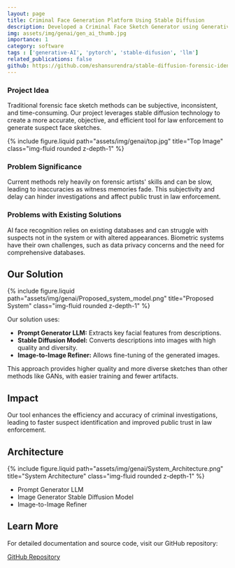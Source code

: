 ```yaml
---
layout: page
title: Criminal Face Generation Platform Using Stable Diffusion
description: Developed a Criminal Face Sketch Generator using Generative AI to generate accurate facial sketches and variations for streamlining investigations and forensics. Leveraged tools such as LLMs, PyTorch, Stable Diffusion models, Hugging Face Transformers, and ONNX.
img: assets/img/genai/gen_ai_thumb.jpg
importance: 1
category: software
tags : ['generative-AI', 'pytorch', 'stable-difusion', 'llm']
related_publications: false
github: https://github.com/eshansurendra/stable-diffusion-forensic-identification-working
---
```


### Project Idea

Traditional forensic face sketch methods can be subjective, inconsistent, and time-consuming. Our project leverages stable diffusion technology to create a more accurate, objective, and efficient tool for law enforcement to generate suspect face sketches.

<div class="row justify-content-sm-center">
    <div class="col-sm-6 mt-3 mt-md-0">
        {% include figure.liquid path="assets/img/genai/top.jpg" title="Top Image" class="img-fluid rounded z-depth-1" %}
    </div>
</div>


### Problem Significance

Current methods rely heavily on forensic artists' skills and can be slow, leading to inaccuracies as witness memories fade. This subjectivity and delay can hinder investigations and affect public trust in law enforcement.

### Problems with Existing Solutions

AI face recognition relies on existing databases and can struggle with suspects not in the system or with altered appearances. Biometric systems have their own challenges, such as data privacy concerns and the need for comprehensive databases.

## Our Solution

<div class="row justify-content-sm-center">
    <div class="col-sm-6 mt-3 mt-md-0">
        {% include figure.liquid path="assets/img/genai/Proposed_system_model.png" title="Proposed System" class="img-fluid rounded z-depth-1" %}
    </div>
</div>

Our solution uses:

- **Prompt Generator LLM:** Extracts key facial features from descriptions.
- **Stable Diffusion Model:** Converts descriptions into images with high quality and diversity.
- **Image-to-Image Refiner:** Allows fine-tuning of the generated images.

This approach provides higher quality and more diverse sketches than other methods like GANs, with easier training and fewer artifacts.

## Impact

Our tool enhances the efficiency and accuracy of criminal investigations, leading to faster suspect identification and improved public trust in law enforcement.

## Architecture

<div class="row justify-content-sm-center">
    <div class="col-sm-6 mt-3 mt-md-0">
        {% include figure.liquid path="assets/img/genai/System_Architecture.png" title="System Architecture" class="img-fluid rounded z-depth-1" %}
    </div>
</div>


- Prompt Generator LLM
- Image Generator Stable Diffusion Model
- Image-to-Image Refiner

## Learn More

For detailed documentation and source code, visit our GitHub repository:

[GitHub Repository](https://github.com/YourUsername/YourRepo)


